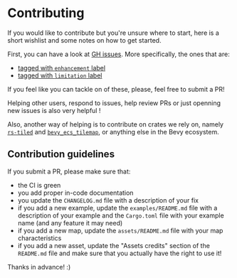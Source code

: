 # Contributing

If you would like to contribute but you're unsure where to start, here is a short wishlist and some notes on how to get started.

First, you can have a look at [GH issues](https://github.com/adrien-bon/bevy_ecs_tiled/issues).
More specifically, the ones that are:

- [tagged with `enhancement` label](https://github.com/adrien-bon/bevy_ecs_tiled/issues?q=is%3Aopen+is%3Aissue+label%3Aenhancement)
- [tagged with `limitation` label](https://github.com/adrien-bon/bevy_ecs_tiled/issues?q=is%3Aopen+is%3Aissue+label%3Alimitation)

If you feel like you can tackle on of these, please, feel free to submit a PR!

Helping other users, respond to issues, help review PRs or just openning new issues is also very helpful !

Also, another way of helping is to contribute on crates we rely on, namely [`rs-tiled`](https://github.com/mapeditor/rs-tiled) and [`bevy_ecs_tilemap`](https://github.com/StarArawn/bevy_ecs_tilemap), or anything else in the Bevy ecosystem.

## Contribution guidelines

If you submit a PR, please make sure that:

- the CI is green
- you add proper in-code documentation
- you update the `CHANGELOG.md` file with a description of your fix
- if you add a new example, update the `examples/README.md` file with a description of your example and the `Cargo.toml` file with your example name (and any feature it may need)
- if you add a new map, update the `assets/README.md` file with your map characteristics
- if you add a new asset, update the "Assets credits" section of the `README.md` file and make sure that you actually have the right to use it!

Thanks in advance! :)
